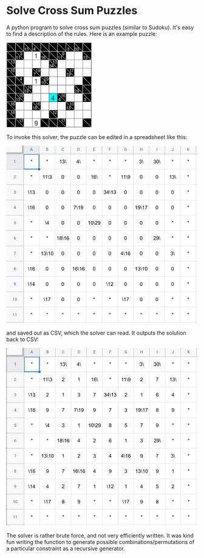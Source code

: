 # Solve Cross Sum Puzzles

A python program to solve cross sum puzzles (similar to Sudoku).  It's
easy to find a description of the rules.  Here is an example puzzle:

![](images/cross-sums.png?raw=true)

To invoke this solver, the puzzle can be edited in a spreadsheet like this:

![](images/cross-sums-spreadsheet.png?raw=true)

and saved out as CSV, which the solver can read.  It outputs the
solution back to CSV:

![](images/cross-sums-solution.png?raw=true)

The solver is rather brute force, and not very efficiently written.
It was kind fun writing the function to generate possible
combinations/permutations of a particular constraint as a recursive
generator.